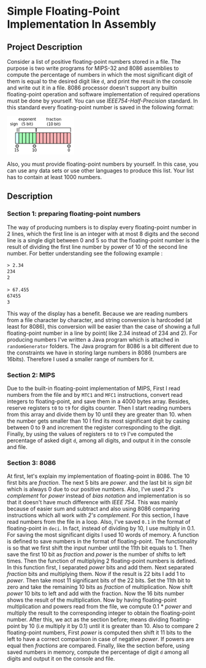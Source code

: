 # Simple Floating-Point Implementation In Assembly

## Project Description

Consider a list of positive floating-point numbers stored in a file. The purpose is two write programs for MIPS-32 and 8086 assemblies to compute the percentage of numbers in which the most significant digit of them is equal to the desired digit like `d`, and print the result in the console and write out it in a file.
8086 processor doesn't support any builtin floating-point operation and software implementation of required operations must be done by yourself. You can use _IEEE754-Half-Precision_ standard. In this standard every floating-point number is saved in the following format:

![format](https://github.com/sepehrMSP/simple-floating-point-implementation-in-assembly/blob/master/images/IEEE_754r_Half_Floating_Point_Format.png)

Also, you must provide floating-point numbers by yourself. In this case, you can use any data sets or use other languages to produce this list. Your list has to contain at least 1000 numbers. 

## Description

### Section 1: preparing floating-point numbers

The way of producing numbers is to display every floating-point number in 2 lines, which the first line is an integer with at most 8 digits and the second line is a single digit between 0 and 5 so that the floating-point number is the result of dividing the first line number by power of 10 of the second line number. For better understanding see the following example :

```
> 2.34 
234
2

> 67.455
67455
3
``` 
This way of the display has a benefit. Because we are reading numbers from a file character by character, and string conversion is hardcoded (at least for 8086), this conversion will be easier than the case of showing a full floating-point number in a line by point( like 2.34 instead of 234 and 2).
For producing numbers I've written a Java program which is attached in `randomGenerator` folders. The Java program for 8086 is a bit different due to the constraints we have in storing large numbers in 8086 (numbers are 16bits). Therefore I used a smaller range of numbers for it. 

### Section 2: MIPS

Due to the built-in floating-point implementation of MIPS, First I read numbers from the file and by `MTC1` and `MFC1` instructions, convert read integers to floating-point, and save them in a 4000 bytes array. Besides, reserve registers `t0` to `t9` for digits counter. Then I start reading numbers from this array and divide them by 10 until they are greater than 10. when the number gets smaller than 10 I find its most significant digit by casing between 0 to 9 and increment the register corresponding to the digit. Finally, by using the values of registers `t0` to `t9` I've computed the percentage of asked digit `d`, among all digits, and output it in the console and file.


### Section 3: 8086

At first, let's explain my implementation of floating-point in 8086. The 10 first bits are _fraction_. The next 5 bits are _power_. and the last bit is _sign bit_ which is always 0 due to our positive numbers. Also, I've used _2's complement_ for _power_ instead of _bias notation_ and implementation is so that it doesn't have much difference with _IEEE 754_. This was mainly because of easier sum and subtract and also using 8086 comparing instructions which all work with _2's complement_.
For this section, I have read numbers from the file in a loop. Also, I've saved `0.1` in the format of floating-point in `deci`. In fact, instead of dividing by 10, I use multiply in 0.1. For saving the most significant digits I used 10 words of memory. 
A function is defined to save numbers in the format of floating-point. The functionality is so that we first shift the input number until the 11th bit equals to 1. Then save the first 10 bit as _fraction_ and _power_ is the number of shifts to left times.
Then the function of multiplying 2 floating-point numbers is defined. In this function first, I separated _power_ bits and add them. Next separated _fraction_ bits and multiplying them. Now if the result is 22 bits I add 1 to _power_. Then take most 11 significant bits of the 22 bits. Set the 11th bit to zero and take the remaining 10 bits as _fraction_ of multiplication. Now shift _power_ 10 bits to left and add with the fraction. Now the 16 bits number shows the result of the multiplication. 
Now by having floating-point multiplication and powers read from the file, we compute 0.1 * _power_ and multiply the result to the corresponding integer to obtain the floating-point number. After this, we act as the section before; means dividing floating-point by 10 (i.e multiply it by 0.1) until it is greater than 10. 
Also to compare 2 floating-point numbers, First _power_ is computed then shift it 11 bits to the left to have a correct comparison in case of negative _power_. If powers are equal then _fractions_ are compared. Finally, like the section before, using saved numbers in memory, compute the percentage of digit  `d` among all digits and output it on the console and file. 
